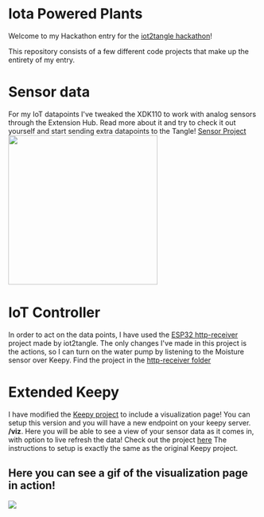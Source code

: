# Iota Powered Plants
Welcome to my Hackathon entry for the [iot2tangle hackathon](https://hackathon.iot2tangle.io/)!

This repository consists of a few different code projects that make up the entirety of my entry.

# Sensor data
For my IoT datapoints I've tweaked the XDK110 to work with analog sensors through the Extension Hub. Read more about it and try to check it out yourself and start sending extra datapoints to the Tangle! [Sensor Project](https://github.com/Crelde/iotapoweredplants/tree/main/XDK110_IotaPlantSensor)
</br>
<img src="https://i.imgur.com/zAiXOzh.jpg" width="300">
</br>

# IoT Controller
In order to act on the data points, I have used the [ESP32 http-receiver](https://github.com/iot2tangle/ESP32/tree/main/http-receiver) project made by iot2tangle. The only changes I've made in this project is the actions, so I can turn on the water pump by listening to the Moisture sensor over Keepy. Find the project in the [http-receiver folder](https://github.com/Crelde/iotapoweredplants/tree/main/ESP32_http-receiver)

# Extended Keepy
I have modified the [Keepy project](https://github.com/iot2tangle/Keepy) to include a visualization page! You can setup this version and you will have a new endpoint on your keepy server. **/viz**. Here you will be able to see a view of your sensor data as it comes in, with option to live refresh the data! Check out the project [here](https://github.com/Crelde/iotapoweredplants/tree/main/KeepyWithVizualization) The instructions to setup is exactly the same as the original Keepy project.
## Here you can see a gif of the visualization page in action!
![](https://i.imgur.com/oDCF556.gif)

